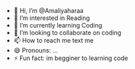 - 👋 Hi, I’m @Amaliyaharaa
- 👀 I’m interested in Reading 
- 🌱 I’m currently learning Coding
- 💞️ I’m looking to collaborate on coding
- 📫 How to reach me text me
- 😄 Pronouns: ...
- ⚡ Fun fact: im begginer to learning code

<!---
Amaliyaharaa/Amaliyaharaa is a ✨ special ✨ repository because its `README.md` (this file) appears on your GitHub profile.
You can click the Preview link to take a look at your changes.
--->
